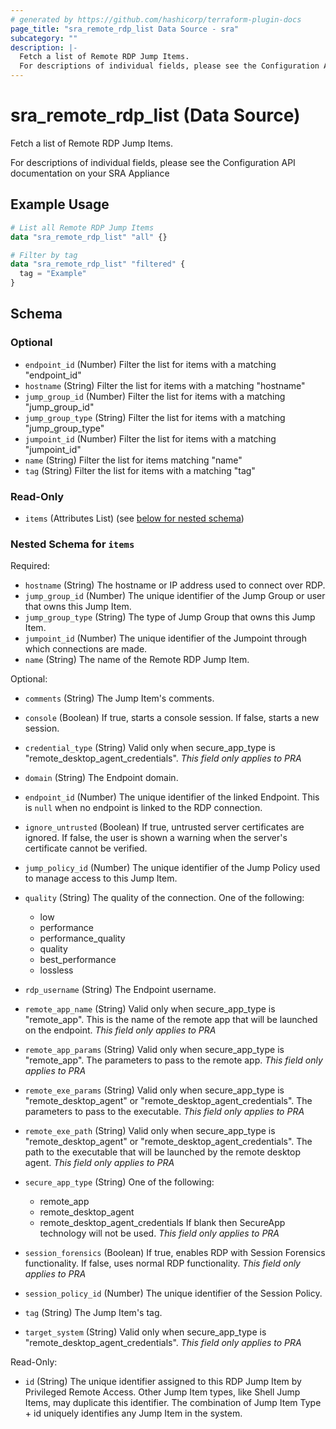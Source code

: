 ```yaml
---
# generated by https://github.com/hashicorp/terraform-plugin-docs
page_title: "sra_remote_rdp_list Data Source - sra"
subcategory: ""
description: |-
  Fetch a list of Remote RDP Jump Items.
  For descriptions of individual fields, please see the Configuration API documentation on your SRA Appliance
---
```


# sra_remote_rdp_list (Data Source)

Fetch a list of Remote RDP Jump Items.

For descriptions of individual fields, please see the Configuration API documentation on your SRA Appliance

## Example Usage

```terraform
# List all Remote RDP Jump Items
data "sra_remote_rdp_list" "all" {}

# Filter by tag
data "sra_remote_rdp_list" "filtered" {
  tag = "Example"
}
```

<!-- schema generated by tfplugindocs -->
## Schema

### Optional

- `endpoint_id` (Number) Filter the list for items with a matching "endpoint_id"
- `hostname` (String) Filter the list for items with a matching "hostname"
- `jump_group_id` (Number) Filter the list for items with a matching "jump_group_id"
- `jump_group_type` (String) Filter the list for items with a matching "jump_group_type"
- `jumpoint_id` (Number) Filter the list for items with a matching "jumpoint_id"
- `name` (String) Filter the list for items matching "name"
- `tag` (String) Filter the list for items with a matching "tag"

### Read-Only

- `items` (Attributes List) (see [below for nested schema](#nestedatt--items))

<a id="nestedatt--items"></a>
### Nested Schema for `items`

Required:

- `hostname` (String) The hostname or IP address used to connect over RDP.
- `jump_group_id` (Number) The unique identifier of the Jump Group or user that owns this Jump Item.
- `jump_group_type` (String) The type of Jump Group that owns this Jump Item.
- `jumpoint_id` (Number) The unique identifier of the Jumpoint through which connections are made.
- `name` (String) The name of the Remote RDP Jump Item.

Optional:

- `comments` (String) The Jump Item's comments.
- `console` (Boolean) If true, starts a console session. If false, starts a new session.
- `credential_type` (String) Valid only when secure_app_type is "remote_desktop_agent_credentials". _This field only applies to PRA_
- `domain` (String) The Endpoint domain.
- `endpoint_id` (Number) The unique identifier of the linked Endpoint. This is `null` when no endpoint is linked to the RDP connection.
- `ignore_untrusted` (Boolean) If true, untrusted server certificates are ignored. If false, the user is shown a warning when the server's certificate cannot be verified.

- `jump_policy_id` (Number) The unique identifier of the Jump Policy used to manage access to this Jump Item.
- `quality` (String) The quality of the connection. One of the following:
  * low
  * performance
  * performance_quality
  * quality
  * best_performance
  * lossless

- `rdp_username` (String) The Endpoint username.
- `remote_app_name` (String) Valid only when secure_app_type is "remote_app". This is the name of the remote app that will be launched on the endpoint.
 _This field only applies to PRA_
- `remote_app_params` (String) Valid only when secure_app_type is "remote_app". The parameters to pass to the remote app.
 _This field only applies to PRA_
- `remote_exe_params` (String) Valid only when secure_app_type is "remote_desktop_agent" or "remote_desktop_agent_credentials". The parameters to pass to the executable.
 _This field only applies to PRA_
- `remote_exe_path` (String) Valid only when secure_app_type is "remote_desktop_agent" or "remote_desktop_agent_credentials". The path to the executable that will be launched by the remote desktop agent.
 _This field only applies to PRA_
- `secure_app_type` (String) One of the following:
  * remote_app
  * remote_desktop_agent
  * remote_desktop_agent_credentials
If blank then SecureApp technology will not be used.
 _This field only applies to PRA_
- `session_forensics` (Boolean) If true, enables RDP with Session Forensics functionality. If false, uses normal RDP functionality. _This field only applies to PRA_
- `session_policy_id` (Number) The unique identifier of the Session Policy.
- `tag` (String) The Jump Item's tag.
- `target_system` (String) Valid only when secure_app_type is "remote_desktop_agent_credentials". _This field only applies to PRA_

Read-Only:

- `id` (String) The unique identifier assigned to this RDP Jump Item by Privileged Remote Access. Other Jump Item types, like Shell Jump Items, may duplicate this identifier. The combination of Jump Item Type + id uniquely identifies any Jump Item in the system.


